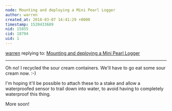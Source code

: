 ```yaml
---
node: Mounting and deploying a Mini Pearl Logger
author: warren
created_at: 2018-03-07 14:41:29 +0000
timestamp: 1520433689
nid: 15855
cid: 18794
uid: 1
---
```




[warren](../profile/warren) replying to: [Mounting and deploying a Mini Pearl Logger](../notes/cfastie/03-03-2018/mounting-and-deploying-a-mini-pearl-logger)

----
Oh no! I recycled the sour cream containers. We'll have to go eat some sour cream now. :-)

I'm hoping it'll be possible to attach these to a stake and allow a waterproofed sensor to trail down into water, to avoid having to completely waterproof this thing. 

More soon!